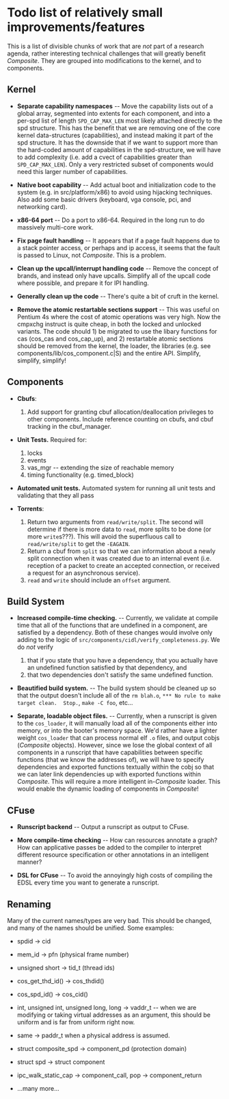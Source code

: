 Todo list of relatively small improvements/features
===================================================

This is a list of divisible chunks of work that are _not_ part of a
research agenda, rather interesting technical challenges that will
greatly benefit _Composite_.  They are grouped into modifications to
the kernel, and to components.

Kernel
------

- **Separate capability namespaces** -- Move the capability lists out
  of a global array, segmented into extents for each component, and
  into a per-spd list of length `SPD_CAP_MAX_LEN` most likely attached
  directly to the spd structure.  This has the benefit that we are
  removing one of the core kernel data-structures (capabilities), and
  instead making it part of the spd structure.  It has the downside
  that if we want to support more than the hard-coded amount of
  capabilities in the spd-structure, we will have to add complexity
  (i.e. add a cvect of capabilities greater than `SPD_CAP_MAX_LEN`).
  Only a very restricted subset of components would need this larger
  number of capabilities.

- **Native boot capability** -- Add actual boot and initialization
  code to the system (e.g. in src/platform/x86) to avoid using
  hijacking techniques.  Also add some basic drivers (keyboard, vga
  console, pci, and networking card).

- **x86-64 port** -- Do a port to x86-64.  Required in the long run to
  do massively multi-core work.

- **Fix page fault handling** -- It appears that if a page fault
  happens due to a stack pointer access, or perhaps and ip access, it
  seems that the fault is passed to Linux, not _Composite_.  This is a
  problem.

- **Clean up the upcall/interrupt handling code** -- Remove the
  concept of brands, and instead only have upcalls.  Simplify all of
  the upcall code where possible, and prepare it for IPI handling.

- **Generally clean up the code** -- There's quite a bit of cruft in
  the kernel.

- **Remove the atomic restartable sections support** -- This was
  useful on Pentium 4s where the cost of atomic operations was very
  high.  Now the cmpxchg instruct is quite cheap, in both the locked
  and unlocked variants.  The code should 1) be migrated to use the
  libary functions for cas (cos_cas and cos_cap_up), and 2)
  restartable atomic sections should be removed from the kernel, the
  loader, the libraries (e.g. see components/lib/cos_component.c|S)
  and the entire API.  Simplify, simplify, simplify!

Components
----------

- **Cbufs**: 
  1. Add support for granting cbuf allocation/deallocation privileges
     to other components.  Include reference counting on cbufs, and
     cbuf tracking in the cbuf_manager.  

- **Unit Tests.** Required for:
  1. locks
  2. events
  3. vas_mgr -- extending the size of reachable memory
  4. timing functionality (e.g. timed_block)

- **Automated unit tests.** Automated system for running all unit
  tests and validating that they all pass

- **Torrents**:
  1. Return two arguments from `read/write/split`.  The second will
     determine if there is more data to `read`, more splits to be done
     (or more `write`s???).  This will avoid the superfluous call to
     `read/write/split` to get the `-EAGAIN`.
  2. Return a cbuf from `split` so that we can information about a newly
     split connection when it was created due to an internal event
     (i.e. reception of a packet to create an accepted connection, or
     received a request for an asynchronous service).
  3. `read` and `write` should include an `offset` argument. 

Build System
------------

- **Increased compile-time checking.** -- Currently, we validate at
  compile time that all of the functions that are undefined in a
  component, are satisfied by a dependency.  Both of these changes
  would involve only adding to the logic of
  `src/components/cidl/verify_completeness.py`.  We do *not* verify

  1. that if you state that you have a dependency, that you actually have
     an undefined function satisfied by that dependency, and
  2. that two dependencies don't satisfy the same undefined function.

- **Beautified build system.** -- The build system should be cleaned up
  so that the output doesn't include all of the `rm blah.o`, `*** No
  rule to make target clean.  Stop.`, `make -C foo`, etc...

- **Separate, loadable object files.** -- Currently, when a runscript
  is given to the `cos_loader`, it will manually load all of the
  components either into memory, or into the booter's memory space.
  We'd rather have a lighter weight `cos_loader` that can process
  normal elf `.o` files, and output cobjs (_Composite_ objects).
  However, since we lose the global context of all components in a
  runscript that have capabilities between specific functions (that we
  know the addresses of), we will have to specify dependencies and
  exported functions textually within the cobj so that we can later
  link dependencies up with exported functions within _Composite_.
  This will require a more intelligent in-_Composite_ loader.  This
  would enable the dynamic loading of components in _Composite_!

CFuse
-----

- **Runscript backend** -- Output a runscript as output to CFuse.

- **More compile-time checking** -- How can resources annotate a
  graph?  How can applicative passes be added to the compiler to
  interpret different resource specification or other annotations in
  an intelligent manner?

- **DSL for CFuse** -- To avoid the annoyingly high costs of compiling
  the EDSL every time you want to generate a runscript.

Renaming
--------

Many of the current names/types are very bad.  This should be changed,
and many of the names should be unified.  Some examples:

- spdid -> cid

- mem_id -> pfn (physical frame number)

- unsigned short -> tid_t (thread ids)

- cos_get_thd_id() -> cos_thdid()

- cos_spd_id() -> cos_cid()

- int, unsigned int, unsigned long, long -> vaddr_t -- when we are
  modifying or taking virtual addresses as an argument, this should be
  uniform and is far from uniform right now.

- same -> paddr_t when a physical address is assumed.

- struct composite_spd -> component_pd (protection domain)

- struct spd -> struct component

- ipc_walk_static_cap -> component_call, pop -> component_return

- ...many more...
